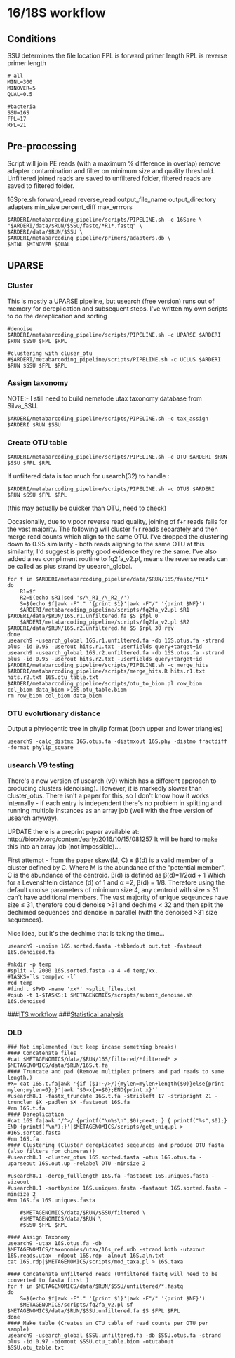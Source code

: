 # 16/18S workflow

## Conditions
SSU determines the file location
FPL is forward primer length
RPL is reverse primer length

```shell
# all
MINL=300
MINOVER=5
QUAL=0.5

#bacteria
SSU=16S
FPL=17
RPL=21
```

## Pre-processing
Script will join PE reads (with a maximum % difference in overlap) remove adapter contamination and filter on minimum size and quality threshold.
Unfiltered joined reads are saved to unfiltered folder, filtered reads are saved to filtered folder.

16Spre.sh forward_read reverse_read output_file_name output_directory adapters min_size percent_diff max_errrors 

```shell
$ARDERI/metabarcoding_pipeline/scripts/PIPELINE.sh -c 16Spre \
"$ARDERI/data/$RUN/$SSU/fastq/*R1*.fastq" \
$ARDERI/data/$RUN/$SSU \
$ARDERI/metabarcoding_pipeline/primers/adapters.db \
$MINL $MINOVER $QUAL
```
## UPARSE

### Cluster 
This is mostly a UPARSE pipeline, but usearch (free version) runs out of memory for dereplication and subsequent steps. I've written my own scripts to do the dereplication and sorting 

```shell
#denoise
$ARDERI/metabarcoding_pipeline/scripts/PIPELINE.sh -c UPARSE $ARDERI $RUN $SSU $FPL $RPL

#clustering with cluser_otu
#$ARDERI/metabarcoding_pipeline/scripts/PIPELINE.sh -c UCLUS $ARDERI $RUN $SSU $FPL $RPL
```

### Assign taxonomy
NOTE:- I still need to build nematode utax taxonomy database from Silva_SSU.

```shell
$ARDERI/metabarcoding_pipeline/scripts/PIPELINE.sh -c tax_assign $ARDERI $RUN $SSU 
```

### Create OTU table 

```shell
$ARDERI/metabarcoding_pipeline/scripts/PIPELINE.sh -c OTU $ARDERI $RUN $SSU $FPL $RPL
```

If unfiltered data is too much for usearch(32) to handle :

```shell
$ARDERI/metabarcoding_pipeline/scripts/PIPELINE.sh -c OTUS $ARDERI $RUN $SSU $FPL $RPL
```
(this may actually be quicker than OTU, need to check)


Occasionally, due to v.poor reverse read quality, joining of f+r reads fails for the vast majority. The following will cluster f+r reads separately and then merge read counts which align to the same OTU. I've dropped the clustering down to 0.95 similarity - both reads aligning to the same OTU at this similarity, I'd suggest is pretty good evidence they're the same. 
I've also added a rev compliment routine to fq2fa_v2.pl, means the reverse reads can be called as plus strand by usearch_global.

```shell
for f in $ARDERI/metabarcoding_pipeline/data/$RUN/16S/fastq/*R1*
do
	R1=$f
	R2=$(echo $R1|sed 's/\_R1_/\_R2_/')
	S=$(echo $f|awk -F"." '{print $1}'|awk -F"/" '{print $NF}')
	$ARDERI/metabarcoding_pipeline/scripts/fq2fa_v2.pl $R1 $ARDERI/data/$RUN/16S.r1.unfiltered.fa $S $fpl 0
	$ARDERI/metabarcoding_pipeline/scripts/fq2fa_v2.pl $R2 $ARDERI/data/$RUN/16S.r2.unfiltered.fa $S $rpl 30 rev
done
usearch9 -usearch_global 16S.r1.unfiltered.fa -db 16S.otus.fa -strand plus -id 0.95 -userout hits.r1.txt -userfields query+target+id
usearch9 -usearch_global 16S.r2.unfiltered.fa -db 16S.otus.fa -strand plus -id 0.95 -userout hits.r2.txt -userfields query+target+id
$ARDERI/metabarcoding_pipeline/scripts/PIPELINE.sh -c merge_hits $ARDERI/metabarcoding_pipeline/scripts/merge_hits.R hits.r1.txt hits.r2.txt 16S.otu_table.txt
$ARDERI/metabarcoding_pipeline/scripts/otu_to_biom.pl row_biom col_biom data_biom >16S.otu_table.biom
rm row_biom col_biom data_biom
```

### OTU evolutionary distance

Output a phylogentic tree in phylip format (both upper and lower triangles)
```shell
usearch9 -calc_distmx 16S.otus.fa -distmxout 16S.phy -distmo fractdiff -format phylip_square
```

### usearch V9 testing

There's a new version of usearch (v9) which has a different approach to producing clusters (denoising). However, it is markedly slower than cluster_otus.
There isn't a paper for this, so I don't know how it works internally - if each entry is independent there's no problem in splitting and running multiple instances as an array job (well with the free version of usearch anyway). 

UPDATE there is a preprint paper available at: http://biorxiv.org/content/early/2016/10/15/081257
It will be hard to make this into an array job (not impossible)....

First attempt -  from the paper skew(M, C) ≤ β(d) is a valid member of a cluster defined by C. Where  M is the abundance of the "potential member", C is the abundance of the centroid. β(d) is defined as β(d)=1/2αd + 1
Which for a Levenshtein distance (d) of 1 and α =2,   β(d) = 1/8. 
Therefore using the default unoise parameters of minimum size 4, any centroid with size ≤ 31 can't have additional members. The vast majority of unique seqeunces have size ≤ 31, therefore could denoise >31 and dechime < 32 and then split the dechimed sequences and denoise in parallel (with the denoised >31 size sequences).

Nice idea, but it's the dechime that is taking the time...

``` shell
usearch9 -unoise 16S.sorted.fasta -tabbedout out.txt -fastaout 16S.denoised.fa

#mkdir -p temp 
#split -l 2000 16S.sorted.fasta -a 4 -d temp/xx.
#TASKS=`ls temp|wc -l`
#cd temp 
#find . $PWD -name 'xx*' >split_files.txt
#qsub -t 1-$TASKS:1 $METAGENOMICS/scripts/submit_denoise.sh 16S.denoised  
```




###[ITS workflow](../master//ITS%20workflow.md)
###[Statistical analysis](../master/statistical%20analysis.md)



### OLD
```
### Not implemented (but keep incase something breaks)
#### Concatenate files
#cat $METAGENOMICS/data/$RUN/16S/filtered/*filtered* > $METAGENOMICS/data/$RUN/16S.t.fa
#### Truncate and pad (Remove multiplex primers and pad reads to same length.)
#X=`cat 16S.t.fa|awk '{if ($1!~/>/){mylen=mylen+length($0)}else{print mylen;mylen=0};}'|awk '$0>x{x=$0};END{print x}'`
#usearch8.1 -fastx_truncate 16S.t.fa -stripleft 17 -stripright 21 -trunclen $X -padlen $X -fastaout 16S.fa
#rm 16S.t.fa
#### Dereplication
#cat 16S.fa|awk '/^>/ {printf("\n%s\n",$0);next; } { printf("%s",$0);}  END {printf("\n");}'|$METAGENOMICS/scripts/get_uniq.pl > #16S.sorted.fasta 
#rm 16S.fa
#### Clustering (Cluster dereplicated seqeunces and produce OTU fasta (also filters for chimeras))
#usearch8.1 -cluster_otus 16S.sorted.fasta -otus 16S.otus.fa -uparseout 16S.out.up -relabel OTU -minsize 2

#usearch8.1 -derep_fulllength 16S.fa -fastaout 16S.uniques.fasta -sizeout 
#usearch8.1 -sortbysize 16S.uniques.fasta -fastaout 16S.sorted.fasta -minsize 2
#rm 16S.fa 16S.uniques.fasta

 	#$METAGENOMICS/data/$RUN/$SSU/filtered \
	#$METAGENOMICS/data/$RUN \
	#$SSU $FPL $RPL

#### Assign Taxonomy
usearch9 -utax 16S.otus.fa -db $METAGENOMICS/taxonomies/utax/16s_ref.udb -strand both -utaxout 16S.reads.utax -rdpout 16S.rdp -alnout 16S.aln.txt
cat 16S.rdp|$METAGENOMICS/scripts/mod_taxa.pl > 16S.taxa

#### Concatenate unfiltered reads (Unfiltered fastq will need to be converted to fasta first )
for f in $METAGENOMICS/data/$RUN/$SSU/unfiltered/*.fastq
do
	S=$(echo $f|awk -F"." '{print $1}'|awk -F"/" '{print $NF}')
	$METAGENOMICS/scripts/fq2fa_v2.pl $f $METAGENOMICS/data/$RUN/$SSU.unfiltered.fa $S $FPL $RPL
done
#### Make table (Creates an OTU table of read counts per OTU per sample)
usearch9 -usearch_global $SSU.unfiltered.fa -db $SSU.otus.fa -strand plus -id 0.97 -biomout $SSU.otu_table.biom -otutabout $SSU.otu_table.txt
```
